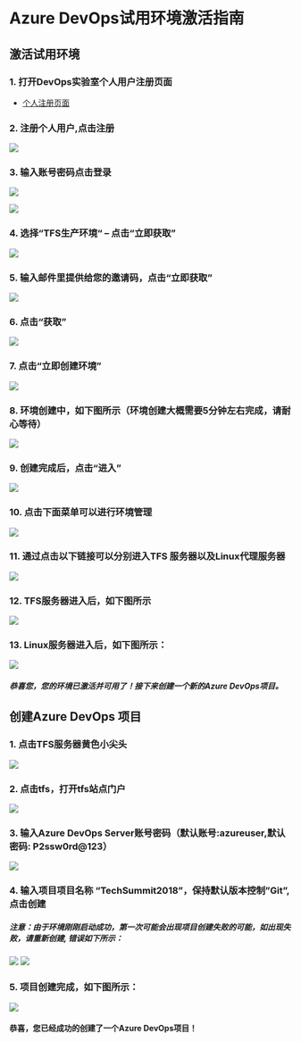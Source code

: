 ﻿# Azure DevOps试用环境激活指南
## 激活试用环境
### 1. 打开DevOps实验室个人用户注册页面
- [个人注册页面 ](https://devcloudx.com/auth/Register/Personal?ClientId=labs&PostBackUrl=http%3A%2F%2Fdevcloudx.com%2Fapi%2Fuser&ClientLoginUrl=http%3A%2F%2Fdevcloudx.com%2Fusers%2Flogin)

### 2. 注册个人用户,点击注册

![](images/reg07.png)

### 3. 输入账号密码点击登录

![](images/reg09.png)

![](images/reg05.png)

### 4. 选择“TFS生产环境“ – 点击“立即获取”
![](images/preparestep2.png)

### 5. 输入邮件里提供给您的邀请码，点击“立即获取”
![](images/preparestep3.png)

### 6. 点击“获取”
![](images/preparestep4.png)

### 7. 点击“立即创建环境”
![](images/preparestep5.png)

### 8. 环境创建中，如下图所示（环境创建大概需要5分钟左右完成，请耐心等待）
![](images/preparestep6.png)

### 9. 创建完成后，点击“进入”
![](images/preparestep7.png)

### 10. 点击下面菜单可以进行环境管理
![](images/preparestep8.png)

### 11. 通过点击以下链接可以分别进入TFS 服务器以及Linux代理服务器
![](images/preparestep9.png)

### 12. TFS服务器进入后，如下图所示
![](images/preparestep10.png)

### 13. Linux服务器进入后，如下图所示：
![](images/preparestep11.png)

##### 恭喜您，您的环境已激活并可用了！接下来创建一个新的Azure DevOps项目。

## 创建Azure DevOps 项目

### 1. 点击TFS服务器黄色小尖头
![](images/createprojectopenserverstep6.png)

### 2. 点击tfs，打开tfs站点门户
![](images/createprojectopenserverstep7.png)

### 3. 输入Azure DevOps Server账号密码（默认账号:azureuser,默认密码: P2ssw0rd@123）
![](images/createprojectopenserverstep8.png)

### 4. 输入项目项目名称 “TechSummit2018”，保持默认版本控制”Git”, 点击创建
##### 注意：由于环境刚刚启动成功，第一次可能会出现项目创建失败的可能，如出现失败，请重新创建, 错误如下所示：
![](images/createprojectcreatestep1error.png)
![](images/createprojectcreatestep1.png)

### 5. 项目创建完成，如下图所示：
![](images/createprojectcreatestep2.png)

#### 恭喜，您已经成功的创建了一个Azure DevOps项目！